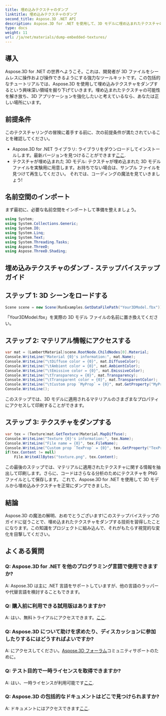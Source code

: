 ```yaml
---
title: 埋め込みテクスチャのダンプ
linktitle: 埋め込みテクスチャのダンプ
second_title: Aspose.3D .NET API
description: Aspose.3D for .NET を使用して、3D モデルに埋め込まれたテクスチャの秘密を解き明かしましょう。シームレスな統合のためのステップバイステップのガイドをご覧ください。今すぐ無料トライアルをダウンロードしてください!
type: docs
weight: 11
url: /ja/net/materials/dump-embedded-textures/
---
```

## 導入
Aspose.3D for .NET の世界へようこそ。これは、開発者が 3D ファイルをシームレスに操作および操作できるようにする強力なツールキットです。この包括的なチュートリアルでは、Aspose.3D を使用して埋め込みテクスチャをダンプするという興味深い領域を掘り下げていきます。埋め込まれたテクスチャの可能性を解き放ち、3D アプリケーションを強化したいと考えているなら、あなたは正しい場所にいます。
## 前提条件
このテクスチャリングの冒険に着手する前に、次の前提条件が満たされていることを確認してください。
-  Aspose.3D for .NET ライブラリ: ライブラリをダウンロードしてインストールします。最新バージョンを見つけることができます[ここ](https://releases.aspose.com/3d/net/).
- テクスチャが埋め込まれた 3D モデル: テクスチャが埋め込まれた 3D モデル ファイルを実験用に用意します。お持ちでない場合は、サンプル ファイルを見つけて再生してください。
それでは、コーディングの魔法を見ていきましょう!
## 名前空間のインポート
まず最初に、必要な名前空間をインポートして準備を整えましょう。
```csharp
using System;
using System.Collections.Generic;
using System.IO;
using System.Linq;
using System.Text;
using System.Threading.Tasks;
using Aspose.ThreeD;
using Aspose.ThreeD.Shading;
```
## 埋め込みテクスチャのダンプ - ステップバイステップ ガイド

## ステップ 1: 3D シーンをロードする
```csharp
Scene scene = new Scene(RunExamples.GetDataFilePath("Your3DModel.fbx"));
```
「Your3DModel.fbx」を実際の 3D モデル ファイルの名前に置き換えてください。
## ステップ 2: マテリアル情報にアクセスする
```csharp
var mat = (LambertMaterial)scene.RootNode.ChildNodes[0].Material;
Console.WriteLine("Material {0}'s information:", mat.Name);
Console.WriteLine("\tDiffuse color = {0}", mat.DiffuseColor);
Console.WriteLine("\tAmbient color = {0}", mat.AmbientColor);
Console.WriteLine("\tEmissive color = {0}", mat.EmissiveColor);
Console.WriteLine("\tTransparency = {0}", mat.Transparency);
Console.WriteLine("\tTransparent color = {0}", mat.TransparentColor);
Console.WriteLine("\tCustom prop `MyProp` = {0}", mat.GetProperty("MyProp"));
Console.WriteLine();
```
このステップでは、3D モデルに適用されるマテリアルのさまざまなプロパティにアクセスして印刷することができます。
## ステップ 3: テクスチャをダンプする
```csharp
var tex = (Texture)mat.GetTexture(Material.MapDiffuse);
Console.WriteLine("Texture {0}'s information:", tex.Name);
Console.WriteLine("File name = {0}", tex.FileName);
Console.WriteLine("Custom prop `TexProp` = {0}", tex.GetProperty("TexProp"));
if(tex.Content != null)
    File.WriteAllBytes("texture.png", tex.Content);
```
この最後のステップでは、マテリアルに適用されたテクスチャに関する情報を抽出して印刷します。さらに、コードはさらなる分析のためにテクスチャを PNG ファイルとして保存します。
これで、Aspose.3D for .NET を使用して 3D モデルから埋め込みテクスチャを正常にダンプできました。
## 結論
Aspose.3D の魔法の解明、おめでとうございます!このステップバイステップのガイドに従うことで、埋め込まれたテクスチャをダンプする技術を習得したことになります。この知識をプロジェクトに組み込んで、それがもたらす視覚的な変化を目撃してください。
## よくある質問

### Q: Aspose.3D for .NET を他のプログラミング言語で使用できますか?
A: Aspose.3D は主に .NET 言語をサポートしていますが、他の言語のラッパーや代替言語を検討することもできます。
### Q: 購入前に利用できる試用版はありますか?
 A: はい、無料トライアルにアクセスできます。[ここ](https://releases.aspose.com/).
### Q: Aspose.3D について助けを求めたり、ディスカッションに参加したりするにはどうすればよいですか?
 A: にアクセスしてください。[Aspose.3D フォーラム](https://forum.aspose.com/c/3d/18)コミュニティサポートのために。
### Q: テスト目的で一時ライセンスを取得できますか?
 A: はい、一時ライセンスが利用可能です[ここ](https://purchase.aspose.com/temporary-license/).
### Q: Aspose.3D の包括的なドキュメントはどこで見つけられますか?
 A: ドキュメントにはアクセスできます[ここ](https://reference.aspose.com/3d/net/).